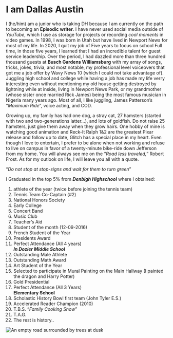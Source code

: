 # I am Dallas Austin

I (he/him) am a junior who is taking DH because I am currently on the path to becoming an **Episodic writer**. I have never used social media outside of _YouTube_, which I use as storage for projects or recording _cool moments_ in video games. In 1998, I was born in Utah but have lived in Newport News for most of my life. In 2020, I quit my job of Five years to focus on school Full time, in those five years, I learned that I had an incredible talent for guest service leadership. Over the period, I had dazzled more than three hundred thousand guests at **Busch Gardens Williamsburg** with my array of songs, tricks, jokes, trivia, and most notable, my professional level voiceovers that got me a job offer by Wavy News 10 (which I could not take advantage of).  Juggling high school and college while having a job has made my life verry interesting even without mentioning my old house getting destroyed by lightning while at inside, living in Newport News Park, or my grandmother (whose sister once married Rick James) being the most famous musician in Nigeria many years ago. Most of all, I like juggling, James Patterson’s “_Maximum Ride_”, voice acting, and COD.   

Growing up, my family has had one dog, a stray cat, 27 hamsters (started with two and two-generations latter…), and lots of goldfish. Do not raise 25 hamsters, just give them away when they grow hairs. One hobby of mine is watching good animation and Reck-It Ralph 1&2 are the greatest Pixar release and follow up to date, Glitch has a special place in my heart. Even though I love to entertain, I prefer to be alone when not working and refuse to live on campus in favor of a twenty-minute bike-ride down Jefferson from my home. You will always see me on the “_Road less traveled,_” Robert Frost.   As for my outlook on life, I will leave you all with a quote.  

“_Do not stop at stop-signs and wait for them to turn green_”       

I Graduated in the top 5% from **_Denbigh Highschool_** where I obtained:  

1.	  athlete of the year (twice before joining the tennis team) 
2.	  Tennis Team Co-Captain (#2) 
3.	  National Honors Society 
4.	  Early College 
5.	  Concert Band
6.	  Music Club
7.	  Teacher’s Aid
8.	  Student of the month (12-09-2016)  
9.	  French Student of the Year  
10.	  Presidents Award
11.	  Perfect Attendance (All 4 years)  
**_In Dozier Middle School_**  
1.	  Outstanding Male Athlete 
2.	  Outstanding Math Award
3.	  Art Student of the Year
4.	  Selected to participate in Mural Painting on the Main Hallway (I painted the dragon and Harry Potter)
5.	  Gold Presidential 
6.	  Perfect Attendance (All 3 Years)  
**Elementary School** 
1.	  Scholastic History Bowl first team (John Tyler E.S.)
2.	  Accelerated Reader Champion (2010)
3.	  T.B.S. “_Family Cooking Show_”
4.	  T.A.G.
5.	  The rest is history..

![An empty road surrounded by trees at dusk](https://morethandigital.info/wp-content/uploads/2018/07/10-Top-Websites-for-awesome-free-and-royalty-free-photos-e1531386171536.jpg)  
